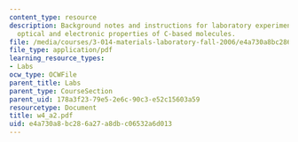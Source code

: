 ```yaml
---
content_type: resource
description: Background notes and instructions for laboratory experiments on delocalization,
  optical and electronic properties of C-based molecules.
file: /media/courses/3-014-materials-laboratory-fall-2006/e4a730a8bc286a27a8dbc06532a6d013_w4_a2.pdf
file_type: application/pdf
learning_resource_types:
- Labs
ocw_type: OCWFile
parent_title: Labs
parent_type: CourseSection
parent_uid: 178a3f23-79e5-2e6c-90c3-e52c15603a59
resourcetype: Document
title: w4_a2.pdf
uid: e4a730a8-bc28-6a27-a8db-c06532a6d013
---
```

